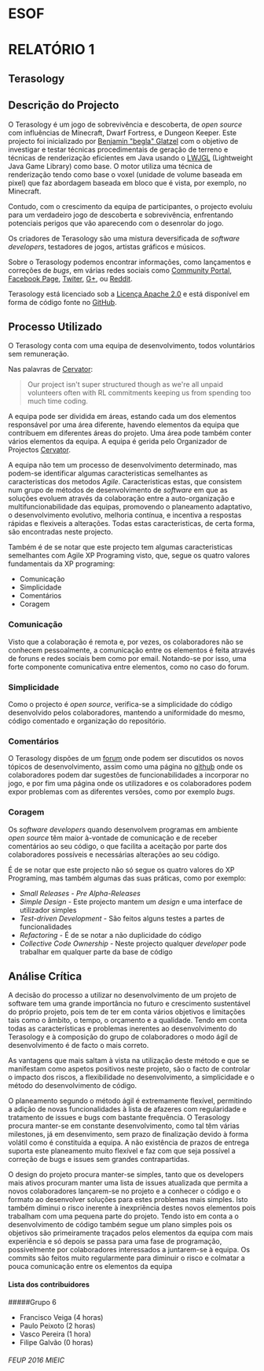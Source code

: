 # ESOF
# RELATÓRIO 1
## Terasology

## Descrição do Projecto
O Terasology é um jogo de sobrevivência e descoberta, de *open source* com influências de Minecraft, Dwarf Fortress, e 
Dungeon Keeper.
Este projecto foi inicializado por [Benjamin "begla" Glatzel](https://github.com/begla) com o objetivo de 
investigar e testar técnicas procedimentais de geração de terreno e 
técnicas de renderização eficientes em Java usando o 
[LWJGL](https://en.wikipedia.org/wiki/Lightweight_Java_Game_Library) (Lightweight Java Game Library) como base.
O motor utiliza uma técnica de renderização tendo como base o voxel (unidade de volume baseada em pixel) que faz
abordagem baseada em bloco que é vista, por exemplo, no Minecraft.

Contudo, com o crescimento da equipa de participantes, o projecto evoluiu para um verdadeiro jogo de descoberta e sobrevivência, enfrentando potenciais perigos que vão aparecendo com o desenrolar do jogo.

Os criadores de Terasology são uma mistura deversificada de *software developers*, testadores de jogos,
artistas gráficos e músicos. 

Sobre o Terasology podemos encontrar informações, como lançamentos e correções de *bugs*, 
em várias redes sociais como [Community Portal](http://forum.terasology.org/), 
[Facebook Page](https://www.facebook.com/Terasology/timeline/), [Twiter](https://twitter.com/Terasology), 
[G+](https://plus.google.com/103835217961917018533/posts), ou [Reddit](https://www.reddit.com/r/Terasology).

Terasology está licenciado sob a [Licença Apache 2.0](http://www.apache.org/licenses/LICENSE-2.0.html) e está disponível em forma de código fonte no [GitHub](https://github.com/MovingBlocks/Terasology).

## Processo Utilizado

O Terasology conta com uma equipa de desenvolvimento, todos voluntários sem remuneração.

Nas palavras de [Cervator](https://github.com/Cervator):
>Our project isn't super structured though as we're all unpaid volunteers often
with RL commitments keeping us from spending too much time coding.

A equipa pode ser dividida em áreas, estando cada um dos elementos responsável por uma área diferente,
havendo elementos da equipa que contribuem em diferentes áreas do projeto. Uma área pode também conter vários
elementos da equipa.
A equipa é gerida pelo Organizador de Projectos [Cervator](https://github.com/Cervator).

A equipa não tem um processo de desenvolvimento determinado, mas podem-se identificar algumas 
caracteristicas semelhantes as caracteristicas dos metodos *Agile*. Caracteristicas estas, que 
consistem num grupo de métodos de desenvolvimento de *software* em que as soluções evoluem através da 
colaboração entre a auto-organização e multifuncionabilidade das equipas, promovendo o planeamento adaptativo,
o desenvolvimento evolutivo, melhoria contínua, e incentiva a respostas rápidas e flexiveis a alterações.
Todas estas caracteristicas, de certa forma, são encontradas neste projecto.

Também é de se notar que este projecto tem algumas caracteristicas semelhantes com Agile XP Programing visto, 
que, segue os quatro valores fundamentais da XP programing:

* Comunicação
* Simplicidade
* Comentários
* Coragem

### Comunicação

Visto que a colaboração é remota e, por vezes, os colaboradores não se conhecem pessoalmente, a comunicação entre os elementos é feita através de foruns e redes sociais bem como por email. Notando-se por isso, uma forte componente comunicativa entre elementos, como no caso do forum.

### Simplicidade

Como o projecto é *open source*, verifica-se a simplicidade do código desenvolvido pelos colaboradores, 
mantendo a uniformidade do mesmo, código comentado e organização do repositório.


### Comentários

O Terasology dispões de um [forum](http://forum.movingblocks.org/) onde podem ser discutidos os novos tópicos de
desenvolvimento, assim como uma página no [github](https://github.com/MovingBlocks/Terasology/wiki/Community-Suggestions) 
onde os colaboradores podem dar sugestões de funcionabilidades a incorporar no jogo, 
e por fim uma página onde os utilizadores e os colaboradores podem expor problemas com as 
diferentes versões, como por exemplo *bugs*.

### Coragem

Os *software developers* quando desenvolvem programas em ambiente *open source* têm maior à-vontade de comunicação e de 
receber comentários ao seu código, o que facilita a aceitação por parte dos colaboradores possíveis e necessárias 
alterações ao seu código.


É de se notar que este projecto não só segue os quatro valores do XP Programing, mas também algumas das suas práticas,
como por exemplo: 
* *Small Releases* - *Pre Alpha-Releases*
* *Simple Design* - Este projecto mantem um *design* e uma interface de utilizador simples
* *Test-driven Development* - São feitos alguns testes a partes de funcionalidades
* *Refactoring* - É de se notar a não duplicidade do código
* *Collective Code Ownership* - Neste projecto qualquer *developer* pode trabalhar em qualquer parte da base de código


## Análise Crítica

A decisão do processo  a utilizar no desenvolvimento de um projeto de software tem uma grande importância no futuro e crescimento sustentável do próprio projeto, pois tem de ter em conta vários objetivos e limitações tais como o âmbito, o tempo, o orçamento e a qualidade. Tendo em conta todas as características e problemas inerentes ao desenvolvimento do Terasology e à composição do grupo de colaboradores o modo ágil de desenvolvimento é de facto o mais correto.

As vantagens que mais saltam à vista na utilização deste método e que se manifestam como aspetos positivos neste projeto, são o facto de controlar o impacto dos riscos, a flexibilidade no desenvolvimento, a simplicidade e o método do desenvolvimento de código.

O planeamento segundo o método ágil é extremamente flexível, permitindo a adição de novas funcionalidades  à lista de afazeres com regularidade e tratamento de issues e bugs com bastante frequência. O Terasology procura manter-se em constante desenvolvimento, como tal têm várias milestones, já em desenvimento, sem prazo de finalização devido à forma volátil como é constituída a equipa. A não existência de prazos de entrega suporta este planeamento muito flexível e faz com que seja possível a correção de bugs e issues sem grandes contrapartidas. 

O design do projeto procura manter-se simples, tanto que os developers mais ativos procuram manter uma lista de issues atualizada que permita a novos colaboradores lançarem-se no projeto e a conhecer o código e o formato ao desenvolver soluções para estes problemas mais simples. Isto também diminui o risco inerente à inexpriência destes novos elementos pois trabalham com uma pequena parte do projeto. Tendo isto em conta a o desenvolvimento de código também segue um plano simples pois os objetivos são primeiramente traçados pelos elementos da equipa com mais experiência e só depois se passa para uma fase de programação, possivelmente por colaboradores interessados a juntarem-se à equipa. Os commits são feitos muito regularmente para diminuir o risco e colmatar  a pouca comunicação entre os elementos da equipa



#### Lista dos contribuidores 
#####Grupo 6
* Francisco Veiga (4 horas)
* Paulo Peixoto (2 horas)
* Vasco Pereira (1 hora)
* Filipe Galvão (0 horas)

###### FEUP 2016 MIEIC
